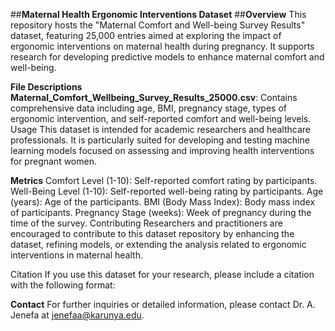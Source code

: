 ##**Maternal Health Ergonomic Interventions Dataset**
##**Overview**
This repository hosts the "Maternal Comfort and Well-being Survey Results" dataset, featuring 25,000 entries aimed at exploring the impact of ergonomic interventions on maternal health during pregnancy. It supports research for developing predictive models to enhance maternal comfort and well-being.

**File Descriptions**
**Maternal_Comfort_Wellbeing_Survey_Results_25000.csv**: Contains comprehensive data including age, BMI, pregnancy stage, types of ergonomic intervention, and self-reported comfort and well-being levels.
Usage
This dataset is intended for academic researchers and healthcare professionals. It is particularly suited for developing and testing machine learning models focused on assessing and improving health interventions for pregnant women.

**Metrics**
Comfort Level (1-10): Self-reported comfort rating by participants.
Well-Being Level (1-10): Self-reported well-being rating by participants.
Age (years): Age of the participants.
BMI (Body Mass Index): Body mass index of participants.
Pregnancy Stage (weeks): Week of pregnancy during the time of the survey.
Contributing
Researchers and practitioners are encouraged to contribute to this dataset repository by enhancing the dataset, refining models, or extending the analysis related to ergonomic interventions in maternal health.

Citation
If you use this dataset for your research, please include a citation with the following format:


**Contact**
For further inquiries or detailed information, please contact Dr. A. Jenefa at jenefaa@karunya.edu.
